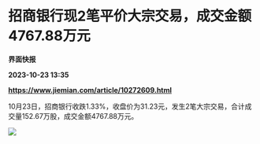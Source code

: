 # 招商银行现2笔平价大宗交易，成交金额4767.88万元
**界面快报**

**2023-10-23 13:35**

**https://www.jiemian.com/article/10272609.html**

10月23日，招商银行收跌1.33%，收盘价为31.23元，发生2笔大宗交易，合计成交量152.67万股，成交金额4767.88万元。

![](https://img2.jiemian.com/101/original/20231023/169806713742251600_a700xH.jpg)